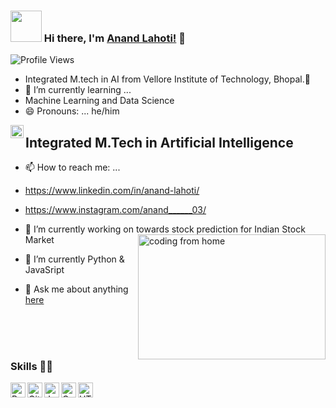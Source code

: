 ### <img src="https://i.pinimg.com/originals/00/4b/17/004b173f6e3d6843df10114e087f30a8.gif" width="50" height="50" /> Hi there, I'm [Anand Lahoti!](https://www.linkedin.com/in/anand-lahoti/) 👋
![Profile Views](https://hits.seeyoufarm.com/api/count/incr/badge.svg?url=https://github.com/Anandl03)
-    Integrated M.tech in AI from Vellore Institute of Technology, Bhopal.👋
-   🌱 I’m currently learning ... 
-    Machine Learning and Data Science
-    😄 Pronouns: ... he/him

<a href="https://twitter.com/AnandLahoti03">
  <img align="left" alt="Anand Lahoti | Twitter" width="21px" src="https://raw.githubusercontent.com/anuraghazra/anuraghazra/master/assets/twitter.svg" />
</a>

## Integrated M.Tech in Artificial Intelligence 
- 📫 How to reach me: ...
- https://www.linkedin.com/in/anand-lahoti/
- https://www.instagram.com/anand______03/

- 🔭 I’m currently working on towards stock prediction for Indian Stock Market  <img align="right" alt="coding from home" src= "https://camo.githubusercontent.com/410dd0b1b800cd1e13965237beee2a32474be978/68747470733a2f2f6d656469612e67697068792e636f6d2f6d656469612f4d3967624264396e6244724f5475314d71782f67697068792e676966" height = 200 width = 300/>
- 🌱 I’m currently Python & JavaSript
- 💬 Ask me about anything [here](https://www.instagram.com/anand______03/)
<br>
<br>
<br>

### Skills 👨‍💻

<img align="left" alt="Python" width="24px" src="https://cdn.jsdelivr.net/npm/simple-icons@3.2.0/icons/python.svg" />
<img align="left" alt="GitHub" width="24px" src="https://cdn.jsdelivr.net/npm/simple-icons@3.2.0/icons/github.svg" />
<img align="left" alt="JavaScript" width="24px" src="https://cdn.jsdelivr.net/npm/simple-icons@3.2.0/icons/javascript.svg" />
<img align="left" alt="C" width="24px" src="https://cdn.jsdelivr.net/npm/simple-icons@3.2.0/icons/c.svg" />
<img align="left" alt="HTML" width="24px" src="https://cdn.jsdelivr.net/npm/simple-icons@3.2.0/icons/html5.svg" />

<br>
<br>

